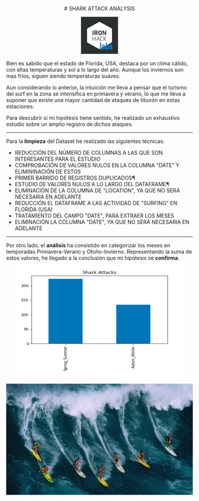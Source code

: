 <p align="center">
# SHARK ATTACK ANALYSIS
</p>

<p align="center">
  <img width="100" height="100" src=INPUT/labs.png?raw=true "Title">
</p>



Bien es sabido que el estado de Florida, USA, destaca por un clima cálido, con altas temperaturas y sol a lo largo del año. Aunque los inviernos son mas fríos, siguen siendo temperaturas suaves. 

Aun considerando lo anterior, la intuición me lleva a pensar que el turismo del surf en la zona se intensifica en primavera y verano, lo que me lleva a suponer que existe una mayor cantidad de ataques de tiburón en estas estaciones. 

Para descubrir si mi hipótesis tiene sentido, he realizado un exhaustivo estudio sobre un amplio registro de dichos ataques.

***

Para la **limpieza** del Dataset he realizado las siguientes técnicas:

- REDUCCIÓN DEL NÚMERO DE COLUMNAS A LAS QUE SON INTERESANTES PARA EL ESTUDIO
- COMPROBACIÓN DE VALORES NULOS EN LA COLUMNA "DATE" Y ELIMININACIÓN DE ESTOS
- PRIMER BARRIDO DE REGISTROS DUPLICADOS¶
- ESTUDIO DE VALORES NULOS A LO LARGO DEL DATAFRAME¶
- ELIMINACIÓN DE LA COLUMNA DE "LOCATION", YA QUE NO SERÁ NECESARIA EN ADELANTE
- REDUCCIÓN EL DATAFRAME A LAS ACTIVIDAD DE "SURFING" EN FLORIDA (USA)
- TRATAMIENTO DEL CAMPO "DATE", PARA EXTRAER LOS MESES 
- ELIMINACIÓN LA COLUMNA "DATE", YA QUE NO SERÁ NECESARIA EN ADELANTE

***

Por otro lado, el  **análisis** ha consistido en categorizar los meses en temporadas Primavera-Verano y Otoño-Invierno. Representando la suma de estos valores, he llegado a la conclusión que mi hipótesis se **confirma**.




<p align="center">
  <img width="460" height="300" src=INPUT/grafico.png?raw=true "Title">
</p>




<p align="center">
  <img width="700" height="300" src=INPUT/image.jpg?raw=true "Title">
</p>




  








